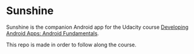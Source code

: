 Sunshine
========

Sunshine is the companion Android app for the Udacity course [Developing Android Apps: Android Fundamentals](https://www.udacity.com/course/ud853).

This repo is made in order to follow along the course.